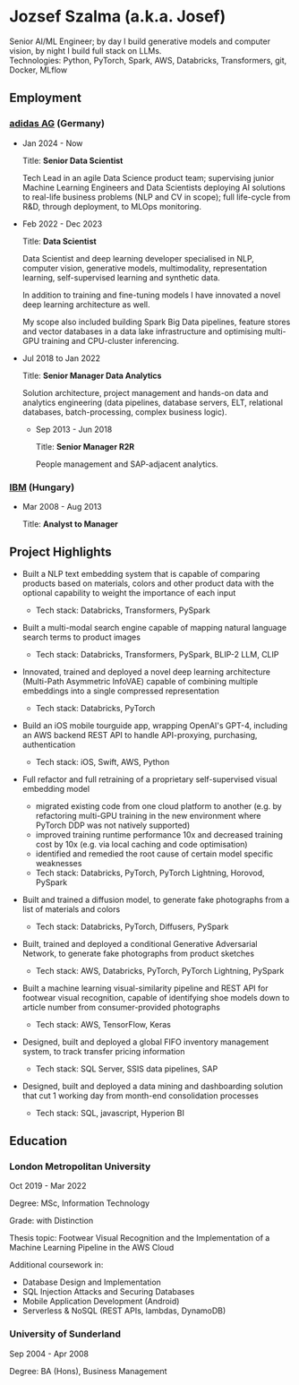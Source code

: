 # Jozsef Szalma (a.k.a. Josef)
Senior AI/ML Engineer; by day I build generative models and computer vision, by night I build full stack on LLMs.   
Technologies: Python, PyTorch, Spark, AWS, Databricks, Transformers, git, Docker, MLflow

## Employment

### [adidas AG](https://www.adidas-group.com/en/) (Germany)

- Jan 2024 - Now
  
    Title: **Senior Data Scientist**

    Tech Lead in an agile Data Science product team; supervising junior Machine Learning Engineers and Data Scientists deploying AI solutions to real-life business problems (NLP and CV in scope); full life-cycle from R&D, through deployment, to MLOps monitoring.


- Feb 2022 - Dec 2023
  
    Title: **Data Scientist**

    Data Scientist and deep learning developer specialised in NLP, computer vision, generative models, multimodality, representation learning, self-supervised learning and synthetic data.
    
    In addition to training and fine-tuning models I have innovated a novel deep learning architecture as well.
    
    My scope also included building Spark Big Data pipelines, feature stores and vector databases in a data lake infrastructure and optimising multi-GPU training and CPU-cluster inferencing.

- Jul 2018 to Jan 2022
  
    Title: **Senior Manager Data Analytics**
  
    Solution architecture, project management and hands-on data and analytics engineering (data pipelines, database servers, ELT, relational databases, batch-processing, complex business logic).

  - Sep 2013 - Jun 2018
  
    Title: **Senior Manager R2R**
  
    People management and SAP-adjacent analytics.


### [IBM](https://www.ibm.com/us-en) (Hungary)
- Mar 2008 - Aug 2013

    Title: **Analyst to Manager**

## Project Highlights

- Built a NLP text embedding system that is capable of comparing products based on materials, colors and other product data with the optional capability to weight the importance of each input
  - Tech stack: Databricks, Transformers, PySpark  

- Built a multi-modal search engine capable of mapping natural language search terms to product images
  - Tech stack: Databricks, Transformers, PySpark, BLIP-2 LLM, CLIP

- Innovated, trained and deployed a novel deep learning architecture (Multi-Path Asymmetric InfoVAE) capable of combining multiple embeddings into a single compressed representation
  - Tech stack: Databricks, PyTorch
 
- Build an iOS mobile tourguide app, wrapping OpenAI's GPT-4, including an AWS backend REST API to handle API-proxying, purchasing, authentication
  - Tech stack: iOS, Swift, AWS, Python

- Full refactor and full retraining of a proprietary self-supervised visual embedding model
  - migrated existing code from one cloud platform to another (e.g. by refactoring multi-GPU training in the new environment where PyTorch DDP was not natively supported)
  - improved training runtime performance 10x and decreased training cost by 10x (e.g. via local caching and code optimisation)
  - identified and remedied the root cause of certain model specific weaknesses
  - Tech stack: Databricks, PyTorch, PyTorch Lightning, Horovod, PySpark
 
- Built and trained a diffusion model, to generate fake photographs from a list of materials and colors
  - Tech stack: Databricks, PyTorch, Diffusers, PySpark
 
- Built, trained and deployed a conditional Generative Adversarial Network, to generate fake photographs from product sketches
  - Tech stack: AWS, Databricks, PyTorch, PyTorch Lightning, PySpark
 
- Built a machine learning visual-similarity pipeline and REST API for footwear visual recognition, capable of identifying shoe models down to article number from consumer-provided photographs
  - Tech stack: AWS, TensorFlow, Keras
 
- Designed, built and deployed a global FIFO inventory management system, to track transfer pricing information
  - Tech stack: SQL Server, SSIS data pipelines, SAP
 
- Designed, built and deployed a data mining and dashboarding solution that cut 1 working day from month-end consolidation processes
  - Tech stack: SQL, javascript, Hyperion BI

## Education

### London Metropolitan University
  Oct 2019 - Mar 2022
  
  Degree: MSc, Information Technology
  
  Grade: with Distinction
  
  Thesis topic: Footwear Visual Recognition and the Implementation of a Machine Learning Pipeline in the AWS Cloud
  
  
  Additional coursework in:
  - Database Design and Implementation
  - SQL Injection Attacks and Securing Databases
  - Mobile Application Development (Android)
  - Serverless & NoSQL (REST APIs, lambdas, DynamoDB)

### University of Sunderland
  Sep 2004 - Apr 2008
  
  Degree: BA (Hons), Business Management
